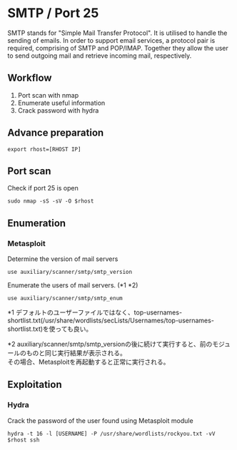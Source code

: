 # SMTP / Port 25
SMTP stands for "Simple Mail Transfer Protocol". It is utilised to handle the sending of emails. In order to support email services, a protocol pair is required, comprising of SMTP and POP/IMAP. Together they allow the user to send outgoing mail and retrieve incoming mail, respectively.

## Workflow
1. Port scan with nmap
2. Enumerate useful information
3. Crack password with hydra

## Advance preparation
```
export rhost=[RHOST IP]
```

## Port scan
Check if port 25 is open
```
sudo nmap -sS -sV -O $rhost
```

## Enumeration
### Metasploit
Determine the version of mail servers
```
use auxiliary/scanner/smtp/smtp_version
```

Enumerate the users of mail servers. (*1 *2) 
```
use auxiliary/scanner/smtp/smtp_enum
```
*1 デフォルトのユーザーファイルではなく、top-usernames-shortlist.txt(/usr/share/wordlists/secLists/Usernames/top-usernames-shortlist.txt)を使っても良い。  

*2 auxiliary/scanner/smtp/smtp_versionの後に続けて実行すると、前のモジュールのものと同じ実行結果が表示される。  
その場合、Metasploitを再起動すると正常に実行される。

## Exploitation
### Hydra
Crack the password of the user found using Metasploit module
```
hydra -t 16 -l [USERNAME] -P /usr/share/wordlists/rockyou.txt -vV $rhost ssh
```
